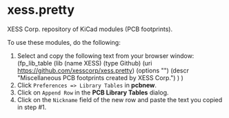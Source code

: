 xess.pretty
===========

XESS Corp. repository of KiCad modules (PCB footprints).

To use these modules, do the following:

1. Select and copy the following text from your browser window:  
        (fp_lib_table
          (lib
            (name XESS)
            (type Github)
            (uri https://github.com/xesscorp/xess.pretty)
            (options "")
            (descr "Miscellaneous PCB footprints created by XESS Corp.")
          )
        )
2. Click `Preferences => Library Tables` in **pcbnew**.
3. Click on `Append Row` in the **PCB Library Tables** dialog.
4. Click on the `Nickname` field of the new row and paste the text you copied in step #1.
